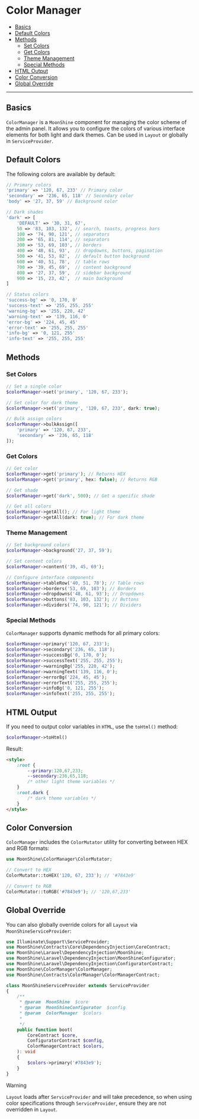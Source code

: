 # Color Manager

- [Basics](#basics)
- [Default Colors](#default-colors)
- [Methods](#methods)
    - [Set Colors](#set-colors)
    - [Get Colors](#get-colors)
    - [Theme Management](#theme)
    - [Special Methods](#special)
- [HTML Output](#html)
- [Color Conversion](#conversion)
- [Global Override](#service-provider)

---

<a name="basics"></a>
## Basics

`ColorManager` is a `MoonShine` component for managing the color scheme of the admin panel. 
It allows you to configure the colors of various interface elements for both light and dark themes.
Can be used in `Layout` or globally in `ServiceProvider`.

<a name="default-colors"></a>
## Default Colors

The following colors are available by default:

```php
// Primary colors
'primary' => '120, 67, 233' // Primary color
'secondary' => '236, 65, 118' // Secondary color
'body' => '27, 37, 59' // Background color

// Dark shades
'dark' => [
    'DEFAULT' => '30, 31, 67',
    50 => '83, 103, 132', // search, toasts, progress bars
    100 => '74, 90, 121', // separators
    200 => '65, 81, 114', // separators
    300 => '53, 69, 103', // borders
    400 => '48, 61, 93',  // dropdowns, buttons, pagination
    500 => '41, 53, 82',  // default button background
    600 => '40, 51, 78',  // table rows
    700 => '39, 45, 69',  // content background
    800 => '27, 37, 59',  // sidebar background
    900 => '15, 23, 42',  // main background
]

// Status colors
'success-bg' => '0, 170, 0'
'success-text' => '255, 255, 255'
'warning-bg' => '255, 220, 42'
'warning-text' => '139, 116, 0'
'error-bg' => '224, 45, 45'
'error-text' => '255, 255, 255'
'info-bg' => '0, 121, 255'
'info-text' => '255, 255, 255'
```

<a name="methods"></a>
## Methods

<a name="set-colors"></a>
### Set Colors

```php
// Set a single color
$colorManager->set('primary', '120, 67, 233');

// Set color for dark theme
$colorManager->set('primary', '120, 67, 233', dark: true);

// Bulk assign colors
$colorManager->bulkAssign([
    'primary' => '120, 67, 233',
    'secondary' => '236, 65, 118'
]);
```

<a name="get-colors"></a>
### Get Colors

```php
// Get color
$colorManager->get('primary'); // Returns HEX
$colorManager->get('primary', hex: false); // Returns RGB

// Get shade
$colorManager->get('dark', 500); // Get a specific shade

// Get all colors
$colorManager->getAll(); // For light theme
$colorManager->getAll(dark: true); // For dark theme
```

<a name="theme"></a>
### Theme Management

```php
// Set background colors
$colorManager->background('27, 37, 59');

// Set content colors
$colorManager->content('39, 45, 69');

// Configure interface components
$colorManager->tableRow('40, 51, 78'); // Table rows
$colorManager->borders('53, 69, 103'); // Borders
$colorManager->dropdowns('48, 61, 93'); // Dropdowns
$colorManager->buttons('83, 103, 132'); // Buttons
$colorManager->dividers('74, 90, 121'); // Dividers
```

<a name="special"></a>
### Special Methods

`ColorManager` supports dynamic methods for all primary colors:

```php
$colorManager->primary('120, 67, 233');
$colorManager->secondary('236, 65, 118');
$colorManager->successBg('0, 170, 0');
$colorManager->successText('255, 255, 255');
$colorManager->warningBg('255, 220, 42');
$colorManager->warningText('139, 116, 0');
$colorManager->errorBg('224, 45, 45');
$colorManager->errorText('255, 255, 255');
$colorManager->infoBg('0, 121, 255');
$colorManager->infoText('255, 255, 255');
```

<a name="html"></a>
## HTML Output

If you need to output color variables in `HTML`, use the `toHtml()` method:

```php
$colorManager->toHtml()
```

Result:

```html
<style>
    :root {
        --primary:120,67,233;
        --secondary:236,65,118;
        /* other light theme variables */
    }
    :root.dark {
        /* dark theme variables */
    }
</style>
```

<a name="conversion"></a>
## Color Conversion

`ColorManager` includes the `ColorMutator` utility for converting between HEX and RGB formats:

```php
use MoonShine\ColorManager\ColorMutator;

// Convert to HEX
ColorMutator::toHEX('120, 67, 233'); // '#7843e9'

// Convert to RGB
ColorMutator::toRGB('#7843e9'); // '120,67,233'
```

<a name="service-provider"></a>
## Global Override

You can also globally override colors for all `Layout` via `MoonShineServiceProvider`:

```php
use Illuminate\Support\ServiceProvider;
use MoonShine\Contracts\Core\DependencyInjection\CoreContract;
use MoonShine\Laravel\DependencyInjection\MoonShine;
use MoonShine\Laravel\DependencyInjection\MoonShineConfigurator;
use MoonShine\Laravel\DependencyInjection\ConfiguratorContract;
use MoonShine\ColorManager\ColorManager;
use MoonShine\Contracts\ColorManager\ColorManagerContract;

class MoonShineServiceProvider extends ServiceProvider
{
    /**
     * @param  MoonShine  $core
     * @param  MoonShineConfigurator  $config
     * @param  ColorManager  $colors
     *
     */
    public function boot(
        CoreContract $core,
        ConfiguratorContract $config,
        ColorManagerContract $colors,
    ): void
    {
        $colors->primary('#7843e9');
    }
}
```

> [!WARNING]
> `Layout` loads after `ServiceProvider` and will take precedence, so when using color specifications through `ServiceProvider`, ensure they are not overridden in `Layout`.
